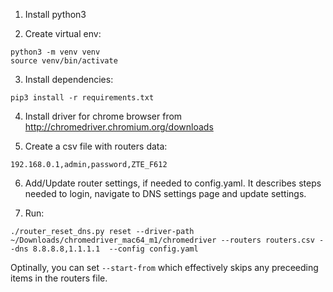 1. Install python3

2. Create virtual env:
```shell
python3 -m venv venv 
source venv/bin/activate
```

3. Install dependencies:
```shell
pip3 install -r requirements.txt
```

4. Install driver for chrome browser from http://chromedriver.chromium.org/downloads

5. Create a csv file with routers data:
```csv
192.168.0.1,admin,password,ZTE_F612
```

6. Add/Update router settings, if needed to config.yaml. It describes steps needed to login, navigate to DNS settings page and update settings.

7. Run:
```shell
./router_reset_dns.py reset --driver-path ~/Downloads/chromedriver_mac64_m1/chromedriver --routers routers.csv --dns 8.8.8.8,1.1.1.1  --config config.yaml

```
Optinally, you can set `--start-from` which effectively skips any preceeding items in the routers file. 
